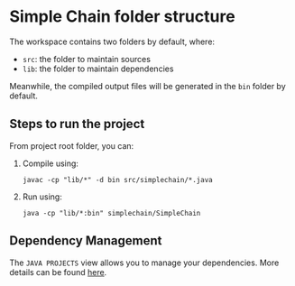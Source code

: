 
# Simple Chain folder structure

The workspace contains two folders by default, where:

- `src`: the folder to maintain sources
- `lib`: the folder to maintain dependencies

Meanwhile, the compiled output files will be generated in the `bin` folder by default.

## Steps to run the project

From project root folder, you can:

1. Compile using:

    ```shell
    javac -cp "lib/*" -d bin src/simplechain/*.java
    ```

1. Run using:

    ```shell
    java -cp "lib/*:bin" simplechain/SimpleChain
    ```

## Dependency Management

The `JAVA PROJECTS` view allows you to manage your dependencies. More details can be found [here](https://github.com/microsoft/vscode-java-dependency#manage-dependencies).
